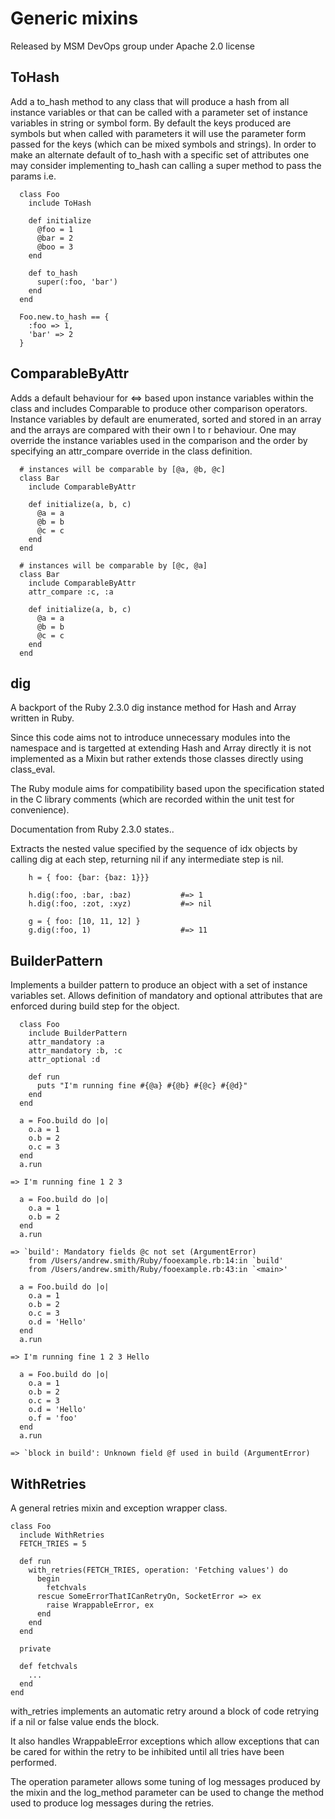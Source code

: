 # Generic mixins

Released by MSM DevOps group under Apache 2.0 license

## ToHash

Add a to_hash method to any class that will produce a hash from all instance variables or that can be called with a parameter set of instance variables in string or symbol form.
By default the keys produced are symbols but when called with parameters it will use the parameter form passed for the keys (which can be mixed symbols and strings).
In order to make an alternate default of to_hash with a specific set of attributes one may consider implementing to_hash can calling a super method to pass the params i.e.

```
  class Foo
    include ToHash
  
    def initialize
      @foo = 1
      @bar = 2
      @boo = 3
    end

    def to_hash
      super(:foo, 'bar')
    end
  end

  Foo.new.to_hash == {
    :foo => 1,
    'bar' => 2
  }
```

## ComparableByAttr


Adds a default behaviour for <=> based upon instance variables within the class and includes Comparable to produce other comparison operators.
Instance variables by default are enumerated, sorted and stored in an array and the arrays are compared with their own l to r behaviour.
One may override the instance variables used in the comparison and the order by specifying an attr_compare override in the class definition.

```
  # instances will be comparable by [@a, @b, @c]
  class Bar
    include ComparableByAttr
  
    def initialize(a, b, c)
      @a = a
      @b = b
      @c = c
    end
  end
  
  # instances will be comparable by [@c, @a]
  class Bar
    include ComparableByAttr
    attr_compare :c, :a
  
    def initialize(a, b, c)
      @a = a
      @b = b
      @c = c
    end
  end
```

## dig

A backport of the Ruby 2.3.0 dig instance method for Hash and Array written in Ruby.

Since this code aims not to introduce unnecessary modules into the namespace and is targetted at extending Hash and Array directly it is not implemented as a Mixin but rather extends those classes directly using class_eval.

The Ruby module aims for compatibility based upon the specification stated in the C library comments (which are recorded within the unit test for convenience).

Documentation from Ruby 2.3.0 states..

Extracts the nested value specified by the sequence of idx objects by calling dig at each step, returning nil if any intermediate step is nil.

```
    h = { foo: {bar: {baz: 1}}}

    h.dig(:foo, :bar, :baz)           #=> 1
    h.dig(:foo, :zot, :xyz)           #=> nil

    g = { foo: [10, 11, 12] }
    g.dig(:foo, 1)                    #=> 11
```

## BuilderPattern
Implements a builder pattern to produce an object with a set of instance variables set.
Allows definition of mandatory and optional attributes that are enforced during build step for the object.

```
  class Foo
    include BuilderPattern
    attr_mandatory :a
    attr_mandatory :b, :c
    attr_optional :d

    def run
      puts "I'm running fine #{@a} #{@b} #{@c} #{@d}"
    end
  end

  a = Foo.build do |o|
    o.a = 1
    o.b = 2
    o.c = 3
  end
  a.run

=> I'm running fine 1 2 3

  a = Foo.build do |o|
    o.a = 1
    o.b = 2
  end
  a.run

=> `build': Mandatory fields @c not set (ArgumentError)
	from /Users/andrew.smith/Ruby/fooexample.rb:14:in `build'
	from /Users/andrew.smith/Ruby/fooexample.rb:43:in `<main>'

  a = Foo.build do |o|
    o.a = 1
    o.b = 2
    o.c = 3
    o.d = 'Hello'
  end
  a.run

=> I'm running fine 1 2 3 Hello

  a = Foo.build do |o|
    o.a = 1
    o.b = 2
    o.c = 3
    o.d = 'Hello'
    o.f = 'foo'
  end
  a.run

=> `block in build': Unknown field @f used in build (ArgumentError)

```

## WithRetries

A general retries mixin and exception wrapper class.

```
class Foo
  include WithRetries
  FETCH_TRIES = 5

  def run
    with_retries(FETCH_TRIES, operation: 'Fetching values') do
      begin
        fetchvals
      rescue SomeErrorThatICanRetryOn, SocketError => ex
        raise WrappableError, ex
      end
    end
  end

  private

  def fetchvals
    ...
  end
end
```

with_retries implements an automatic retry around a block of code retrying if a nil or false value ends the block.

It also handles WrappableError exceptions which allow exceptions that can be cared for within the retry to be inhibited until all tries have been performed.

The operation parameter allows some tuning of log messages produced by the mixin and the log_method parameter can be used to change the method used to produce log messages during the retries.